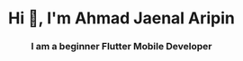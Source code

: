 <h1 align="center">Hi 👋, I'm Ahmad Jaenal Aripin</h1>
<h3 align="center">I am a beginner Flutter Mobile Developer</h3>


